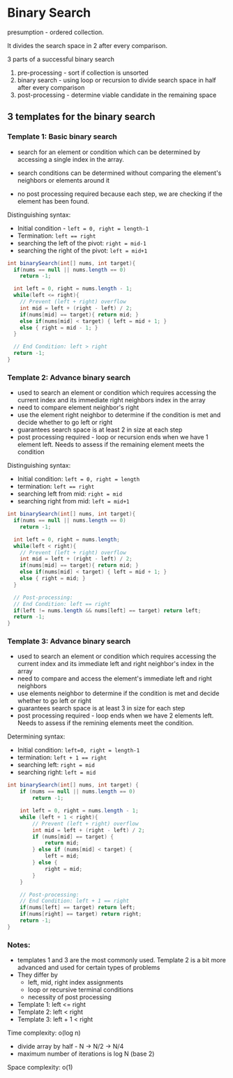 Binary Search
====

presumption - ordered collection.

It divides the search space in 2 after every comparison. 



3 parts of a successful binary search

1. pre-processing - sort if collection is unsorted
2. binary search - using loop or recursion to divide search space in half after every comparison
3. post-processing - determine viable candidate in the remaining space



## 3 templates for the binary search



### Template 1: Basic binary search 

- search for an element or condition which can be determined by accessing a single index in the array.

- search conditions can be determined without comparing the element's neighbors or elements around it
- no post processing required because each step, we are checking if the element has been found.

Distinguishing syntax:

- Initial condition - `left = 0, right = length-1`
- Termination: `left == right`
- searching the left of the pivot: `right = mid-1`
- searching the right of the pivot: `left = mid+1`

```java
int binarySearch(int[] nums, int target){
  if(nums == null || nums.length == 0)
    return -1;

  int left = 0, right = nums.length - 1;
  while(left <= right){
    // Prevent (left + right) overflow
    int mid = left + (right - left) / 2;
    if(nums[mid] == target){ return mid; }
    else if(nums[mid] < target) { left = mid + 1; }
    else { right = mid - 1; }
  }

  // End Condition: left > right
  return -1;
}
```



### Template 2: Advance binary search

- used to search an element or condition which requires accessing the current index and its immediate right neighbors index in the array
- need to compare element neighbor's right 
- use the element right neighbor to determine if the condition is met and decide whether to go left or right
- guarantees search space is at least 2 in size at each step
- post processing required - loop or recursion ends when we have 1 element left.  Needs to assess if the remaining element meets the condition

Distinguishing syntax:

- Initial condition: `left = 0, right = length`
- termination: `left == right`
- searching left from mid: `right = mid`
- searching right from mid: `left = mid+1`

```java
int binarySearch(int[] nums, int target){
  if(nums == null || nums.length == 0)
    return -1;

  int left = 0, right = nums.length;
  while(left < right){
    // Prevent (left + right) overflow
    int mid = left + (right - left) / 2;
    if(nums[mid] == target){ return mid; }
    else if(nums[mid] < target) { left = mid + 1; }
    else { right = mid; }
  }

  // Post-processing:
  // End Condition: left == right
  if(left != nums.length && nums[left] == target) return left;
  return -1;
}
```



### Template 3: Advance binary search

- used to search an element or condition which requires accessing the current index and its immediate left and right neighbor's index in the array
- need to compare and access the element's immediate left and right neighbors
- use elements neighbor to determine if the condition is met and decide whether to go left or right
- guarantees search space is at least 3 in size for each step
- post processing required - loop ends when we have 2 elements left.  Needs to assess if the remining elements meet the condition.

Determining syntax:

- Initial condition: `left=0, right = length-1`
- termination: `left + 1 == right`
- searching left: `right = mid`
- searching right: `left = mid`

```java
int binarySearch(int[] nums, int target) {
    if (nums == null || nums.length == 0)
        return -1;

    int left = 0, right = nums.length - 1;
    while (left + 1 < right){
        // Prevent (left + right) overflow
        int mid = left + (right - left) / 2;
        if (nums[mid] == target) {
            return mid;
        } else if (nums[mid] < target) {
            left = mid;
        } else {
            right = mid;
        }
    }

    // Post-processing:
    // End Condition: left + 1 == right
    if(nums[left] == target) return left;
    if(nums[right] == target) return right;
    return -1;
}
```





### Notes:

- templates 1 and 3 are the most commonly used.  Template 2 is a bit more advanced and used for certain types of problems
- They differ by
  - left, mid, right index assignments
  - loop or recursive terminal conditions
  - necessity of post processing
- Template 1: left <= right
- Template 2: left < right
- Template 3: left + 1 < right



Time complexity: o(log n)

- divide array by half - N -> N/2 -> N/4
- maximum number of iterations is log N (base 2)

Space complexity: o(1)